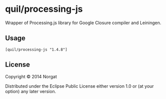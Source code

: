 # quil/processing-js

Wrapper of Processing.js library for Google Closure compiler and Leiningen.

## Usage

```[quil/processing-js "1.4.8"]```

## License

Copyright © 2014 Norgat

Distributed under the Eclipse Public License either version 1.0 or (at
your option) any later version.
